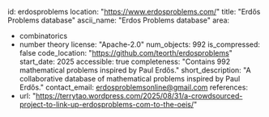 id: erdosproblems
location: "https://www.erdosproblems.com/"
title: "Erdős Problems database"
ascii_name: "Erdos Problems database"
area:
  - combinatorics
  - number theory
license: "Apache-2.0"
num_objects: 992
is_compressed: false
code_location: "https://github.com/teorth/erdosproblems"
start_date: 2025
accessible: true
completeness: "Contains 992 mathematical problems inspired by Paul Erdős."
short_description: "A collaborative database of mathematical problems inspired by Paul Erdős."
contact_email: erdosproblemsonline@gmail.com
references:
  - url: "https://terrytao.wordpress.com/2025/08/31/a-crowdsourced-project-to-link-up-erdosproblems-com-to-the-oeis/"
